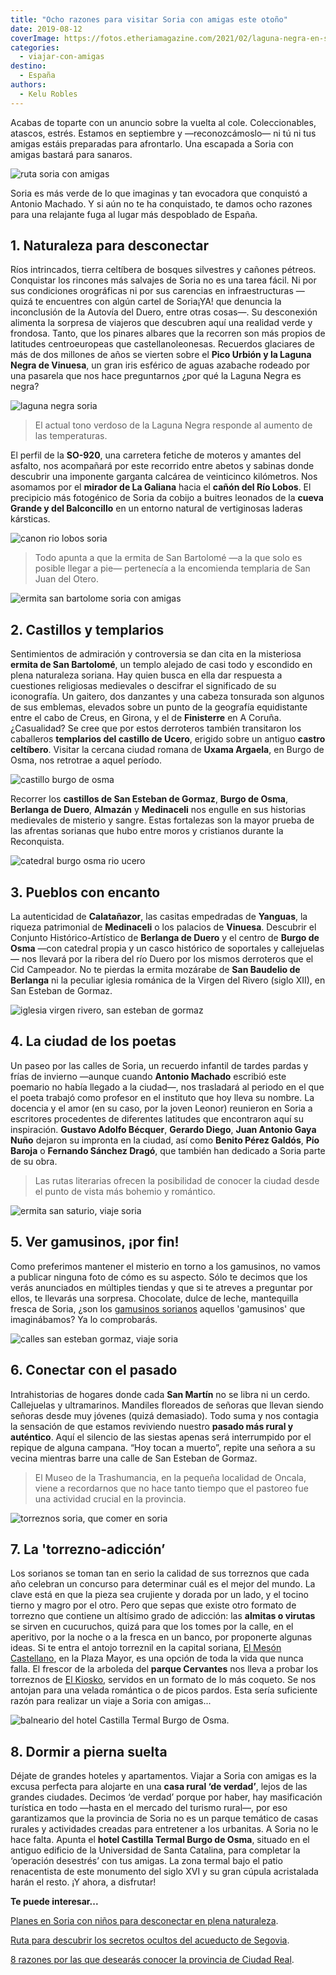 ```yaml
---
title: "Ocho razones para visitar Soria con amigas este otoño"
date: 2019-08-12
coverImage: https://fotos.etheriamagazine.com/2021/02/laguna-negra-en-soria.jpg
categories: 
  - viajar-con-amigas
destino: 
  - España
authors: 
  - Kelu Robles
---
```


Acabas de toparte con un anuncio sobre la vuelta al cole. Coleccionables, atascos, 
estrés. Estamos en septiembre y —reconozcámoslo— ni tú ni tus amigas estáis preparadas 
para afrontarlo. Una escapada a Soria con amigas bastará para sanaros. 

![ruta soria con amigas](https://fotos.etheriamagazine.com/2019/07/viaje-soria-ruta-amigas.jpg "¿Te imaginabas Soria así de verde? ©KR")

Soria es más verde de lo que imaginas y tan evocadora que conquistó a Antonio Machado. Y 
si aún no te ha conquistado, te damos ocho razones para una relajante fuga al lugar más 
despoblado de España. 

## 1\. Naturaleza para desconectar

Ríos intrincados, tierra celtíbera de bosques silvestres y cañones pétreos. Conquistar 
los rincones más salvajes de Soria no es una tarea fácil. Ni por sus condiciones 
orográficas ni por sus carencias en infraestructuras —quizá te encuentres con algún 
cartel de Soria¡YA! que denuncia la inconclusión de la Autovía del Duero, entre otras 
cosas—. Su desconexión alimenta la sorpresa de viajeros que descubren aquí una realidad 
verde y frondosa. Tanto, que los pinares albares que la recorren son más propios de 
latitudes centroeuropeas que castellanoleonesas. Recuerdos glaciares de más de dos 
millones de años se vierten sobre el **Pico Urbión y la Laguna Negra de Vinuesa**, un 
gran iris esférico de aguas azabache rodeado por una pasarela que nos hace preguntarnos 
¿por qué la Laguna Negra es negra? 

![laguna negra soria](https://fotos.etheriamagazine.com/2019/07/viaje-soria-laguna-negra.jpg "Laguna Negra.")

> El actual tono verdoso de la Laguna Negra responde al aumento de las temperaturas. 

El perfil de la **SO-920**, una carretera fetiche de moteros y amantes del asfalto, nos 
acompañará por este recorrido entre abetos y sabinas donde descubrir una imponente 
garganta calcárea de veinticinco kilómetros. Nos asomamos por el **mirador de La 
Galiana** hacia el **cañón del Río Lobos**. El precipicio más fotogénico de Soria da 
cobijo a buitres leonados de la **cueva Grande y del Balconcillo** en un entorno natural 
de vertiginosas laderas kársticas. 

![canon rio lobos soria](https://fotos.etheriamagazine.com/2019/07/viaje-mujeres-soria-canon-rio-lobos.jpg "El cañón del Río Lobos desde el mirador de la Galiana. ©KR")

> Todo apunta a que la ermita de San Bartolomé —a la que solo es posible llegar a pie— 
> pertenecía a la encomienda templaria de San Juan del Otero. 

![ermita san bartolome soria con amigas](https://fotos.etheriamagazine.com/2019/07/viaje-soria-san-bartolome.jpg "Los misterios de la ermita de San Bartolomé. ©KR")

## 2\. Castillos y templarios

Sentimientos de admiración y controversia se dan cita en la misteriosa **ermita de San 
Bartolomé**, un templo alejado de casi todo y escondido en plena naturaleza soriana. Hay 
quien busca en ella dar respuesta a cuestiones religiosas medievales o descifrar el 
significado de su iconografía. Un gaitero, dos danzantes y una cabeza tonsurada son 
algunos de sus emblemas, elevados sobre un punto de la geografía equidistante entre el 
cabo de Creus, en Girona, y el de **Finisterre** en A Coruña. ¿Casualidad? Se cree que 
por estos derroteros también transitaron los caballeros **templarios del castillo de 
Ucero**, erigido sobre un antiguo **castro celtíbero**. Visitar la cercana ciudad romana 
de **Uxama Argaela**, en Burgo de Osma, nos retrotrae a aquel período. 

![castillo burgo de osma](https://fotos.etheriamagazine.com/2019/07/viaje-mujeres-soria-castillos.jpg "Un gran castillo pilota la parte más alta de Burgo de Osma. ©KR")

Recorrer los **castillos de San Esteban de Gormaz**, **Burgo de Osma**, **Berlanga de 
Duero**, **Almazán** y **Medinaceli** nos engulle en sus historias medievales de 
misterio y sangre. Estas fortalezas son la mayor prueba de las afrentas sorianas que 
hubo entre moros y cristianos durante la Reconquista. 

![catedral burgo osma rio ucero](https://fotos.etheriamagazine.com/2019/07/viaje-mujeres-soria-burgo-osma.jpg "El río Ucero a su paso por la muralla y la catedral de Burgo de Osma. ©KR")

## 3\. Pueblos con encanto

La autenticidad de **Calatañazor**, las casitas empedradas de **Yanguas**, la riqueza 
patrimonial de **Medinaceli** o los palacios de **Vinuesa**. Descubrir el Conjunto 
Histórico-Artístico de **Berlanga de Duero** y el centro de **Burgo de Osma** —con 
catedral propia y un casco histórico de soportales y callejuelas— nos llevará por la 
ribera del río Duero por los mismos derroteros que el Cid Campeador. No te pierdas la 
ermita mozárabe de **San Baudelio de Berlanga** ni la peculiar iglesia románica de la 
Virgen del Rivero (siglo XII), en San Esteban de Gormaz. 

![iglesia virgen rivero, san esteban de gormaz](https://fotos.etheriamagazine.com/2019/07/viaje-mujeres-soria-gormaz.jpg "Iglesia de la Virgen del Rivero (siglo XII), en San Esteban de Gormaz. ©KR")

## 4\. La ciudad de los poetas

Un paseo por las calles de Soria, un recuerdo infantil de tardes pardas y frías de 
invierno —aunque cuando **Antonio Machado** escribió este poemario no había llegado a la 
ciudad—, nos trasladará al periodo en el que el poeta trabajó como profesor en el 
instituto que hoy lleva su nombre. La docencia y el amor (en su caso, por la joven 
Leonor) reunieron en Soria a escritores procedentes de diferentes latitudes que 
encontraron aquí su inspiración. **Gustavo Adolfo Bécquer**, **Gerardo Diego**, **Juan 
Antonio Gaya Nuño** dejaron su impronta en la ciudad, así como **Benito Pérez Galdós**, 
**Pío Baroja** o **Fernando Sánchez Dragó**, que también han dedicado a Soria parte de 
su obra. 

> Las rutas literarias ofrecen la posibilidad de conocer la ciudad desde el punto de vista 
> más bohemio y romántico. 

![ermita san saturio, viaje soria](https://fotos.etheriamagazine.com/2019/07/viaje-mujeres-soria-san-saturio.jpg "“Soria es una ciudad para poetas”, decía Antonio Machado junto a las escalinatas de la ermita de San Saturio.")

## 5\. Ver gamusinos, ¡por fin!

Como preferimos mantener el misterio en torno a los gamusinos, no vamos a publicar 
ninguna foto de cómo es su aspecto. Sólo te decimos que los verás anunciados en 
múltiples tiendas y que si te atreves a preguntar por ellos, te llevarás una sorpresa. 
Chocolate, dulce de leche, mantequilla fresca de Soria, ¿son los [gamusinos 
sorianos](https://productossorianos.es/producto/gamusinos/) aquellos 'gamusinos' que 
imaginábamos? Ya lo comprobarás. 

![calles san esteban gormaz, viaje soria](https://fotos.etheriamagazine.com/2019/07/viaje-soria-bar-barrer.jpg "Algunos rincones de San Esteban de Gormaz. ©KR")

## 6\. Conectar con el pasado

Intrahistorias de hogares donde cada **San Martín** no se libra ni un cerdo. Callejuelas 
y ultramarinos. Mandiles floreados de señoras que llevan siendo señoras desde muy 
jóvenes (quizá demasiado). Todo suma y nos contagia la sensación de que estamos 
reviviendo nuestro **pasado más rural y auténtico**. Aquí el silencio de las siestas 
apenas será interrumpido por el repique de alguna campana. “Hoy tocan a muerto”, repite 
una señora a su vecina mientras barre una calle de San Esteban de Gormaz. 

> El Museo de la Trashumancia, en la pequeña localidad de Oncala, viene a recordarnos que 
> no hace tanto tiempo que el pastoreo fue una actividad crucial en la provincia. 

![torreznos soria, que comer en soria](https://fotos.etheriamagazine.com/2019/07/viaje-soria-comer-torreznos.jpg "Tres estrellas gastronómicas sorianas: virutas, chuletillas de cordero y torreznos. ©KR")

## 7\. La 'torrezno-adicción’

Los sorianos se toman tan en serio la calidad de sus torreznos que cada año celebran un 
concurso para determinar cuál es el mejor del mundo. La clave está en que la pieza sea 
crujiente y dorada por un lado, y el tocino tierno y magro por el otro. Pero que sepas 
que existe otro formato de torrezno que contiene un altísimo grado de adicción: las 
**almitas o virutas** se sirven en cucuruchos, quizá para que los tomes por la calle, en 
el aperitivo, por la noche o a la fresca en un banco, por proponerte algunas ideas. Si 
te entra el antojo torreznil en la capital soriana, [El Mesón 
Castellano](http://www.mesoncastellanosoria.com), en la Plaza Mayor, es una opción de 
toda la vida que nunca falla. El frescor de la arboleda del **parque Cervantes** nos 
lleva a probar los torreznos de [El Kiosko](https://www.elkioscodesoria.com), servidos 
en un formato de lo más coqueto. Se nos antojan para una velada romántica o de picos 
pardos. Esta sería suficiente razón para realizar un viaje a Soria con amigas... 

![balneario del hotel Castilla Termal Burgo de Osma.](https://fotos.etheriamagazine.com/2019/07/viaje-burgo-osma-castilla-termal.jpg "Date un capricho en el balneario del hotel Castilla Termal Burgo de Osma. ©Castillla Termal")

## 8\. Dormir a pierna suelta

Déjate de grandes hoteles y apartamentos. Viajar a Soria con amigas es la excusa 
perfecta para alojarte en una **casa rural ‘de verdad’**, lejos de las grandes ciudades. 
Decimos ‘de verdad’ porque por haber, hay masificación turística en todo —hasta en el 
mercado del turismo rural—, por eso garantizamos que la provincia de Soria no es un 
parque temático de casas rurales y actividades creadas para entretener a los urbanitas. 
A Soria no le hace falta. Apunta el **hotel Castilla Termal Burgo de Osma**, situado en 
el antiguo edificio de la Universidad de Santa Catalina, para completar la ‘operación 
desestrés’ con tus amigas. La zona termal bajo el patio renacentista de este monumento 
del siglo XVI y su gran cúpula acristalada harán el resto. ¡Y ahora, a disfrutar! 

**Te puede interesar...** 

[Planes en Soria con niños para desconectar en plena 
naturaleza](https://etheriamagazine.com/2021/02/24/planes-y-actividades-en-soria-con-ninos/). 

[Ruta para descubrir los secretos ocultos del acueducto de 
Segovia](https://etheriamagazine.com/2021/06/25/ruta-senderista-acueducto-segovia/). 

[8 razones por las que desearás conocer la provincia de Ciudad 
Real](https://etheriamagazine.com/2020/11/10/mejores-rutas-en-ciudad-real/).
